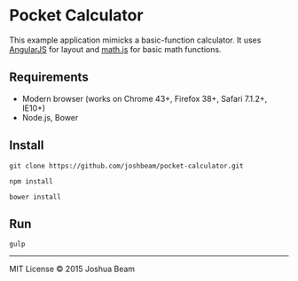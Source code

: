 # Pocket Calculator

This example application mimicks a basic-function calculator. It uses <a href="https://angularjs.org/">AngularJS</a> for layout and <a href="http://mathjs.org/">math.js</a> for basic math functions.

## Requirements

- Modern browser (works on Chrome 43+, Firefox 38+, Safari 7.1.2+, IE10+)
- Node.js, Bower

## Install

```
git clone https://github.com/joshbeam/pocket-calculator.git

npm install

bower install
```

## Run

```
gulp
```

<hr>

MIT License &copy; 2015 Joshua Beam
